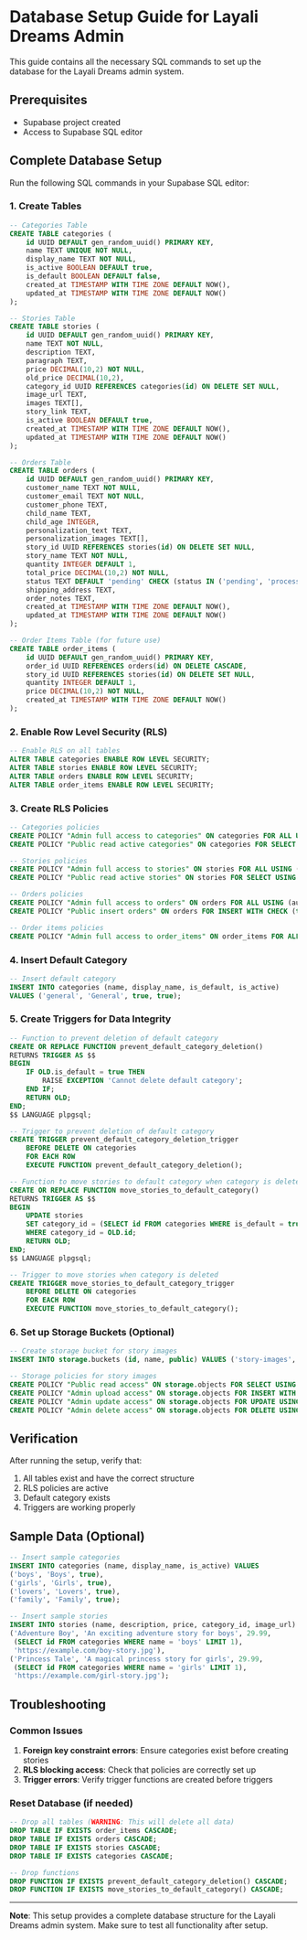 # Database Setup Guide for Layali Dreams Admin

This guide contains all the necessary SQL commands to set up the database for the Layali Dreams admin system.

## Prerequisites

- Supabase project created
- Access to Supabase SQL editor

## Complete Database Setup

Run the following SQL commands in your Supabase SQL editor:

### 1. Create Tables

```sql
-- Categories Table
CREATE TABLE categories (
    id UUID DEFAULT gen_random_uuid() PRIMARY KEY,
    name TEXT UNIQUE NOT NULL,
    display_name TEXT NOT NULL,
    is_active BOOLEAN DEFAULT true,
    is_default BOOLEAN DEFAULT false,
    created_at TIMESTAMP WITH TIME ZONE DEFAULT NOW(),
    updated_at TIMESTAMP WITH TIME ZONE DEFAULT NOW()
);

-- Stories Table
CREATE TABLE stories (
    id UUID DEFAULT gen_random_uuid() PRIMARY KEY,
    name TEXT NOT NULL,
    description TEXT,
    paragraph TEXT,
    price DECIMAL(10,2) NOT NULL,
    old_price DECIMAL(10,2),
    category_id UUID REFERENCES categories(id) ON DELETE SET NULL,
    image_url TEXT,
    images TEXT[],
    story_link TEXT,
    is_active BOOLEAN DEFAULT true,
    created_at TIMESTAMP WITH TIME ZONE DEFAULT NOW(),
    updated_at TIMESTAMP WITH TIME ZONE DEFAULT NOW()
);

-- Orders Table
CREATE TABLE orders (
    id UUID DEFAULT gen_random_uuid() PRIMARY KEY,
    customer_name TEXT NOT NULL,
    customer_email TEXT NOT NULL,
    customer_phone TEXT,
    child_name TEXT,
    child_age INTEGER,
    personalization_text TEXT,
    personalization_images TEXT[],
    story_id UUID REFERENCES stories(id) ON DELETE SET NULL,
    story_name TEXT NOT NULL,
    quantity INTEGER DEFAULT 1,
    total_price DECIMAL(10,2) NOT NULL,
    status TEXT DEFAULT 'pending' CHECK (status IN ('pending', 'processing', 'shipped', 'delivered', 'cancelled')),
    shipping_address TEXT,
    order_notes TEXT,
    created_at TIMESTAMP WITH TIME ZONE DEFAULT NOW(),
    updated_at TIMESTAMP WITH TIME ZONE DEFAULT NOW()
);

-- Order Items Table (for future use)
CREATE TABLE order_items (
    id UUID DEFAULT gen_random_uuid() PRIMARY KEY,
    order_id UUID REFERENCES orders(id) ON DELETE CASCADE,
    story_id UUID REFERENCES stories(id) ON DELETE SET NULL,
    quantity INTEGER DEFAULT 1,
    price DECIMAL(10,2) NOT NULL,
    created_at TIMESTAMP WITH TIME ZONE DEFAULT NOW()
);
```

### 2. Enable Row Level Security (RLS)

```sql
-- Enable RLS on all tables
ALTER TABLE categories ENABLE ROW LEVEL SECURITY;
ALTER TABLE stories ENABLE ROW LEVEL SECURITY;
ALTER TABLE orders ENABLE ROW LEVEL SECURITY;
ALTER TABLE order_items ENABLE ROW LEVEL SECURITY;
```

### 3. Create RLS Policies

```sql
-- Categories policies
CREATE POLICY "Admin full access to categories" ON categories FOR ALL USING (auth.role() = 'authenticated');
CREATE POLICY "Public read active categories" ON categories FOR SELECT USING (is_active = true);

-- Stories policies
CREATE POLICY "Admin full access to stories" ON stories FOR ALL USING (auth.role() = 'authenticated');
CREATE POLICY "Public read active stories" ON stories FOR SELECT USING (is_active = true);

-- Orders policies
CREATE POLICY "Admin full access to orders" ON orders FOR ALL USING (auth.role() = 'authenticated');
CREATE POLICY "Public insert orders" ON orders FOR INSERT WITH CHECK (true);

-- Order items policies
CREATE POLICY "Admin full access to order_items" ON order_items FOR ALL USING (auth.role() = 'authenticated');
```

### 4. Insert Default Category

```sql
-- Insert default category
INSERT INTO categories (name, display_name, is_default, is_active) 
VALUES ('general', 'General', true, true);
```

### 5. Create Triggers for Data Integrity

```sql
-- Function to prevent deletion of default category
CREATE OR REPLACE FUNCTION prevent_default_category_deletion()
RETURNS TRIGGER AS $$
BEGIN
    IF OLD.is_default = true THEN
        RAISE EXCEPTION 'Cannot delete default category';
    END IF;
    RETURN OLD;
END;
$$ LANGUAGE plpgsql;

-- Trigger to prevent deletion of default category
CREATE TRIGGER prevent_default_category_deletion_trigger
    BEFORE DELETE ON categories
    FOR EACH ROW
    EXECUTE FUNCTION prevent_default_category_deletion();

-- Function to move stories to default category when category is deleted
CREATE OR REPLACE FUNCTION move_stories_to_default_category()
RETURNS TRIGGER AS $$
BEGIN
    UPDATE stories 
    SET category_id = (SELECT id FROM categories WHERE is_default = true LIMIT 1)
    WHERE category_id = OLD.id;
    RETURN OLD;
END;
$$ LANGUAGE plpgsql;

-- Trigger to move stories when category is deleted
CREATE TRIGGER move_stories_to_default_category_trigger
    BEFORE DELETE ON categories
    FOR EACH ROW
    EXECUTE FUNCTION move_stories_to_default_category();
```

### 6. Set up Storage Buckets (Optional)

```sql
-- Create storage bucket for story images
INSERT INTO storage.buckets (id, name, public) VALUES ('story-images', 'story-images', true);

-- Storage policies for story images
CREATE POLICY "Public read access" ON storage.objects FOR SELECT USING (bucket_id = 'story-images');
CREATE POLICY "Admin upload access" ON storage.objects FOR INSERT WITH CHECK (bucket_id = 'story-images' AND auth.role() = 'authenticated');
CREATE POLICY "Admin update access" ON storage.objects FOR UPDATE USING (bucket_id = 'story-images' AND auth.role() = 'authenticated');
CREATE POLICY "Admin delete access" ON storage.objects FOR DELETE USING (bucket_id = 'story-images' AND auth.role() = 'authenticated');
```

## Verification

After running the setup, verify that:

1. All tables exist and have the correct structure
2. RLS policies are active
3. Default category exists
4. Triggers are working properly

## Sample Data (Optional)

```sql
-- Insert sample categories
INSERT INTO categories (name, display_name, is_active) VALUES 
('boys', 'Boys', true),
('girls', 'Girls', true),
('lovers', 'Lovers', true),
('family', 'Family', true);

-- Insert sample stories
INSERT INTO stories (name, description, price, category_id, image_url) VALUES 
('Adventure Boy', 'An exciting adventure story for boys', 29.99, 
 (SELECT id FROM categories WHERE name = 'boys' LIMIT 1),
 'https://example.com/boy-story.jpg'),
('Princess Tale', 'A magical princess story for girls', 29.99,
 (SELECT id FROM categories WHERE name = 'girls' LIMIT 1),
 'https://example.com/girl-story.jpg');
```

## Troubleshooting

### Common Issues

1. **Foreign key constraint errors**: Ensure categories exist before creating stories
2. **RLS blocking access**: Check that policies are correctly set up
3. **Trigger errors**: Verify trigger functions are created before triggers

### Reset Database (if needed)

```sql
-- Drop all tables (WARNING: This will delete all data)
DROP TABLE IF EXISTS order_items CASCADE;
DROP TABLE IF EXISTS orders CASCADE;
DROP TABLE IF EXISTS stories CASCADE;
DROP TABLE IF EXISTS categories CASCADE;

-- Drop functions
DROP FUNCTION IF EXISTS prevent_default_category_deletion() CASCADE;
DROP FUNCTION IF EXISTS move_stories_to_default_category() CASCADE;
```

---

**Note**: This setup provides a complete database structure for the Layali Dreams admin system. Make sure to test all functionality after setup. 